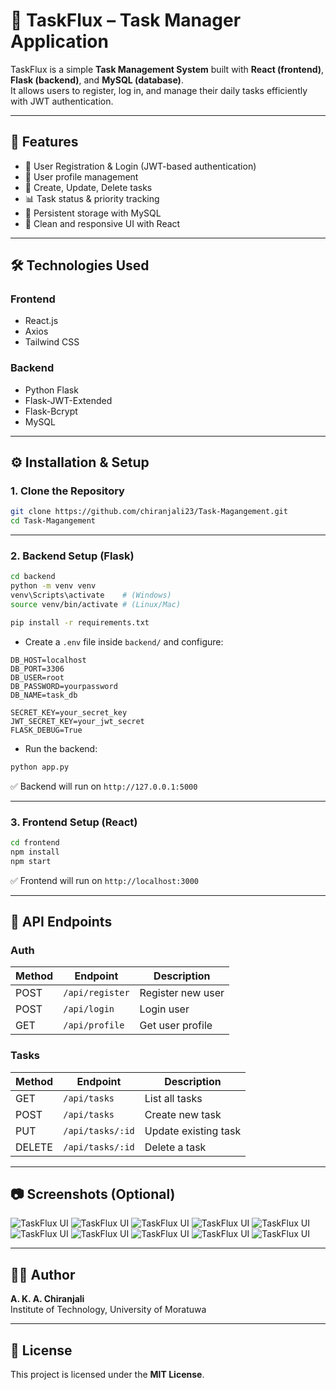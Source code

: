 # 📌 TaskFlux – Task Manager Application

TaskFlux is a simple **Task Management System** built with **React (frontend)**, **Flask (backend)**, and **MySQL (database)**.  
It allows users to register, log in, and manage their daily tasks efficiently with JWT authentication.  

---

## 🚀 Features

- 🔑 User Registration & Login (JWT-based authentication)  
- 👤 User profile management  
- 📝 Create, Update, Delete tasks  
- 📊 Task status & priority tracking  
- 💾 Persistent storage with MySQL  
- 🎨 Clean and responsive UI with React  

---

## 🛠️ Technologies Used

### Frontend
- React.js  
- Axios  
- Tailwind CSS  

### Backend
- Python Flask  
- Flask-JWT-Extended  
- Flask-Bcrypt  
- MySQL  

---

## ⚙️ Installation & Setup

### 1. Clone the Repository
```bash
git clone https://github.com/chiranjali23/Task-Magangement.git
cd Task-Magangement
```

---

### 2. Backend Setup (Flask)
```bash
cd backend
python -m venv venv
venv\Scripts\activate    # (Windows)
source venv/bin/activate # (Linux/Mac)

pip install -r requirements.txt
```

- Create a `.env` file inside `backend/` and configure:
```env
DB_HOST=localhost
DB_PORT=3306
DB_USER=root
DB_PASSWORD=yourpassword
DB_NAME=task_db

SECRET_KEY=your_secret_key
JWT_SECRET_KEY=your_jwt_secret
FLASK_DEBUG=True
```

- Run the backend:
```bash
python app.py
```
✅ Backend will run on `http://127.0.0.1:5000`

---

### 3. Frontend Setup (React)
```bash
cd frontend
npm install
npm start
```
✅ Frontend will run on `http://localhost:3000`

---

## 🔗 API Endpoints

### Auth
| Method | Endpoint        | Description          |
|--------|----------------|----------------------|
| POST   | `/api/register` | Register new user    |
| POST   | `/api/login`    | Login user           |
| GET    | `/api/profile`  | Get user profile     |

### Tasks
| Method | Endpoint        | Description          |
|--------|----------------|----------------------|
| GET    | `/api/tasks`    | List all tasks       |
| POST   | `/api/tasks`    | Create new task      |
| PUT    | `/api/tasks/:id`| Update existing task |
| DELETE | `/api/tasks/:id`| Delete a task        |

---

## 📷 Screenshots (Optional)
![TaskFlux UI](https://github.com/chiranjali23/Task-Magangement/blob/main/fontend/taskManagement/public/screenshot/Addtask.png)
![TaskFlux UI](https://github.com/chiranjali23/Task-Magangement/blob/main/fontend/taskManagement/public/screenshot/changepassword.png)
![TaskFlux UI](https://github.com/chiranjali23/Task-Magangement/blob/main/fontend/taskManagement/public/screenshot/dispalyPending.png)
![TaskFlux UI](https://github.com/chiranjali23/Task-Magangement/blob/main/fontend/taskManagement/public/screenshot/displayCompeleted.png)
![TaskFlux UI](https://github.com/chiranjali23/Task-Magangement/blob/main/fontend/taskManagement/public/screenshot/displayDelete.png)
![TaskFlux UI](https://github.com/chiranjali23/Task-Magangement/blob/main/fontend/taskManagement/public/screenshot/editTask.png)
![TaskFlux UI](https://github.com/chiranjali23/Task-Magangement/blob/main/fontend/taskManagement/public/screenshot/login.png)
![TaskFlux UI](https://github.com/chiranjali23/Task-Magangement/blob/main/fontend/taskManagement/public/screenshot/main.png)
![TaskFlux UI](https://github.com/chiranjali23/Task-Magangement/blob/main/fontend/taskManagement/public/screenshot/profile.png)
![TaskFlux UI](https://github.com/chiranjali23/Task-Magangement/blob/main/fontend/taskManagement/public/screenshot/register.png)





---

## 👩‍💻 Author
**A. K. A. Chiranjali**  
Institute of Technology, University of Moratuwa  

---

## 📜 License
This project is licensed under the **MIT License**.  
